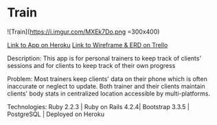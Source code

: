 # Train
![Train](https://i.imgur.com/MXEk7Do.png =300x400)

[Link to App on Heroku](https://glacial-lowlands-2707.herokuapp.com/)
[Link to Wireframe & ERD on Trello](https://trello.com/b/VBxokcZL/wdi-project-2-train)

Description:  This app is for personal trainers
to keep track of clients' sessions and for clients to
keep track of their own progress

Problem:  Most trainers keep clients' data on their phone which is often inaccurate or neglect to update.  Both trainer and their clients maintain clients' body stats in centralized location accessible by multi-platforms.

Technologies: 
Ruby 2.2.3 | Ruby on Rails 4.2.4| Bootstrap 3.3.5 | PostgreSQL | Deployed on Heroku



